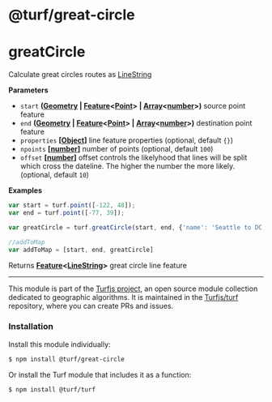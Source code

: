 # @turf/great-circle

# greatCircle

Calculate great circles routes as [LineString](http://geojson.org/geojson-spec.html#linestring)

**Parameters**

-   `start` **([Geometry](http://geojson.org/geojson-spec.html#geometry) \| [Feature](http://geojson.org/geojson-spec.html#feature-objects)&lt;[Point](http://geojson.org/geojson-spec.html#point)> | [Array](https://developer.mozilla.org/en-US/docs/Web/JavaScript/Reference/Global_Objects/Array)&lt;[number](https://developer.mozilla.org/en-US/docs/Web/JavaScript/Reference/Global_Objects/Number)>)** source point feature
-   `end` **([Geometry](http://geojson.org/geojson-spec.html#geometry) \| [Feature](http://geojson.org/geojson-spec.html#feature-objects)&lt;[Point](http://geojson.org/geojson-spec.html#point)> | [Array](https://developer.mozilla.org/en-US/docs/Web/JavaScript/Reference/Global_Objects/Array)&lt;[number](https://developer.mozilla.org/en-US/docs/Web/JavaScript/Reference/Global_Objects/Number)>)** destination point feature
-   `properties` **\[[Object](https://developer.mozilla.org/en-US/docs/Web/JavaScript/Reference/Global_Objects/Object)]** line feature properties (optional, default `{}`)
-   `npoints` **\[[number](https://developer.mozilla.org/en-US/docs/Web/JavaScript/Reference/Global_Objects/Number)]** number of points (optional, default `100`)
-   `offset` **\[[number](https://developer.mozilla.org/en-US/docs/Web/JavaScript/Reference/Global_Objects/Number)]** offset controls the likelyhood that lines will
    be split which cross the dateline. The higher the number the more likely. (optional, default `10`)

**Examples**

```javascript
var start = turf.point([-122, 48]);
var end = turf.point([-77, 39]);

var greatCircle = turf.greatCircle(start, end, {'name': 'Seattle to DC'});

//addToMap
var addToMap = [start, end, greatCircle]
```

Returns **[Feature](http://geojson.org/geojson-spec.html#feature-objects)&lt;[LineString](http://geojson.org/geojson-spec.html#linestring)>** great circle line feature

<!-- This file is automatically generated. Please don't edit it directly:
if you find an error, edit the source file (likely index.js), and re-run
./scripts/generate-readmes in the turf project. -->

---

This module is part of the [Turfjs project](http://turfjs.org/), an open source
module collection dedicated to geographic algorithms. It is maintained in the
[Turfjs/turf](https://github.com/Turfjs/turf) repository, where you can create
PRs and issues.

### Installation

Install this module individually:

```sh
$ npm install @turf/great-circle
```

Or install the Turf module that includes it as a function:

```sh
$ npm install @turf/turf
```
